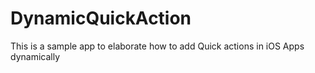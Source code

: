 # DynamicQuickAction
This is a sample app to elaborate how to add Quick actions in iOS Apps dynamically

